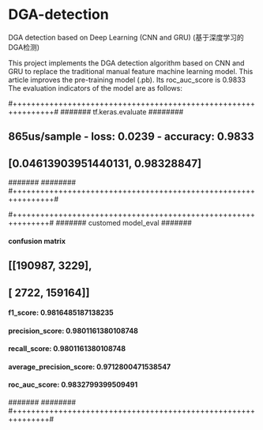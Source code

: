 # DGA-detection
DGA detection based on Deep Learning (CNN and GRU) (基于深度学习的DGA检测)

  This project implements the DGA detection algorithm based on CNN and GRU to replace the traditional manual feature machine learning model. This article improves the pre-training model (.pb). Its roc_auc_score is 0.9833
  The evaluation indicators of the model are as follows:

#+++++++++++++++++++++++++++++++++++++++++++++++++++++++++++++++#
#######              tf.keras.evaluate                   ########

##        865us/sample - loss: 0.0239 - accuracy: 0.9833       ##
##              [0.04613903951440131, 0.98328847]              ##

#######                                                  ########
#+++++++++++++++++++++++++++++++++++++++++++++++++++++++++++++++#



#++++++++++++++++++++++++++++++++++++++++++++++++++++++++++++++#
#######            customed model_eval                   #######

####                confusion matrix                        ####
##                 [[190987,   3229],                         ##
##                 [  2722, 159164]]                          ##

####          f1_score:  0.9816485187138235                 ####

####       precision_score:  0.9801161380108748             ####

####        recall_score:  0.9801161380108748               ####

####   average_precision_score:  0.9712800471538547         ####

####         roc_auc_score:  0.9832799399509491             ####

#######                                                 ########
#++++++++++++++++++++++++++++++++++++++++++++++++++++++++++++++#

